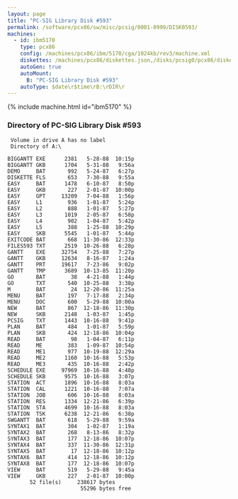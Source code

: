 ```yaml
---
layout: page
title: "PC-SIG Library Disk #593"
permalink: /software/pcx86/sw/misc/pcsig/0001-0999/DISK0593/
machines:
  - id: ibm5170
    type: pcx86
    config: /machines/pcx86/ibm/5170/cga/1024kb/rev3/machine.xml
    diskettes: /machines/pcx86/diskettes.json,/disks/pcsig0/pcx86/diskettes.json
    autoGen: true
    autoMount:
      B: "PC-SIG Library Disk #593"
    autoType: $date\r$time\rB:\rDIR\r
---
```


{% include machine.html id="ibm5170" %}

### Directory of PC-SIG Library Disk #593

     Volume in drive A has no label
     Directory of A:\

    BIGGANTT EXE      2381   5-28-88  10:15p
    BIGGANTT GKB      1704   5-31-88   9:56a
    DEMO     BAT       992   5-24-87   6:27p
    DISKETTE FLS       653   7-30-88   9:55a
    EASY     BAT      1478   6-10-87   8:50p
    EASY     GKB       227   2-01-87  10:00p
    EASY     GPT     13209   7-04-88   1:56p
    EASY     L1        936   1-01-87   5:24p
    EASY     L2        888   1-01-87   5:27p
    EASY     L3       1019   2-05-87   6:58p
    EASY     L4        902   1-04-87   5:42p
    EASY     L5        388   1-25-88  10:29p
    EASY     SKB      5545   1-01-87   5:44p
    EXITCODE BAT       668  11-30-86  12:33p
    FILES593 TXT      2519  10-26-88   6:28p
    GANTT    EXE     32754   7-25-88   7:27p
    GANTT    GKB     12634   8-16-87   1:24a
    GANTT    PRT     19617   7-23-86   9:02p
    GANTT    TMP      3689  10-13-85  11:20p
    GO       BAT        38   4-21-88   1:44p
    GO       TXT       540  10-25-88   3:38p
    M        BAT        24  12-20-86  11:25a
    MENU     BAT       197   7-17-88   2:34p
    MENU     DOC       600   5-29-88  10:00a
    NEW      BAT       867  12-18-86  11:30p
    NEW      SKB      2148   1-03-87   1:45p
    PCSIG    TXT      1443  10-16-88   9:41p
    PLAN     BAT       484   1-01-87   5:59p
    PLAN     SKB       424  12-18-86  10:04p
    READ     BAT        98   1-04-87   6:11p
    READ     ME        383   1-09-87  10:54p
    READ     ME1       977  10-19-88  12:29a
    READ     ME2      1160  10-16-88   5:53p
    READ     ME3       435  10-16-88   2:42p
    SCHEDULE EXE     97969  10-16-88   4:48p
    SCHEDULE SKB      9575  10-16-88   3:07p
    STATION  ACT      1896  10-16-88   8:03a
    STATION  CAL      1221  10-16-88   7:07a
    STATION  JOB       606  10-16-88   8:03a
    STATION  RES      1334  12-21-86   6:39p
    STATION  STA      4699  10-16-88   8:03a
    STATION  TSK      6238  12-21-86   6:38p
    SWGANTT  BAT       618   5-29-88   9:59a
    SYNTAX1  BAT       304   1-02-87   1:19a
    SYNTAX2  BAT       268   8-13-86   8:32p
    SYNTAX3  BAT       177  12-18-86  10:07p
    SYNTAX4  BAT       337  11-30-86  12:31p
    SYNTAX5  BAT        17  12-18-86  10:12p
    SYNTAX6  BAT       414  12-18-86  10:12p
    SYNTAX8  BAT       177  12-18-86  10:07p
    VIEW     BAT       519   5-29-88   9:45a
    VIEW     GKB       227   2-01-87  10:00p
           52 file(s)     238617 bytes
                           55296 bytes free
